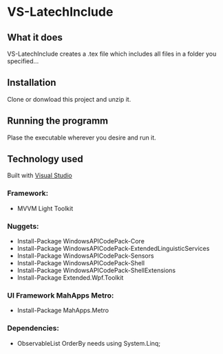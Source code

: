 # VS-LatechInclude

## What it does

VS-LatechInclude creates a .tex file which includes all files in a folder you specified...

## Installation
Clone or donwload this project and unzip it.

## Running the programm
Plase the executable wherever you desire and run it.

## Technology used
Built with [Visual Studio](https://www.visualstudio.com/downloads/)

### Framework:
* MVVM Light Toolkit

### Nuggets:
* Install-Package WindowsAPICodePack-Core
* Install-Package WindowsAPICodePack-ExtendedLinguisticServices
* Install-Package WindowsAPICodePack-Sensors
* Install-Package WindowsAPICodePack-Shell
* Install-Package WindowsAPICodePack-ShellExtensions
* Install-Package Extended.Wpf.Toolkit

### UI Framework MahApps Metro:
* Install-Package MahApps.Metro

### Dependencies:
* ObservableList OrderBy needs using System.Linq;
